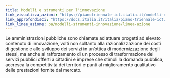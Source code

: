 ```yaml
---
title: Modelli e strumenti per l'innovazione
link_visualizza_azioni: "https://pianotriennale-ict.italia.it/modelli-e-strumenti-innovazione/"
link_approfondisci: "https://docs.italia.it/italia/piano-triennale-ict/pianotriennale-ict-doc/it/2019-2021/10_modelli-e-strumenti-innovazione.html"
link_linee_azione: pa/modelli-strumenti-innovazione/linea-azione
---
```


Le amministrazioni pubbliche sono chiamate ad attuare progetti ad elevato
contenuto di innovazione, volti non soltanto alla razionalizzazione dei costi di
gestione e allo sviluppo dei servizi in un’ottica di modernizzazione degli
stessi, ma anche al rafforzamento di un processo di trasformazione dei servizi
pubblici offerti a cittadini e imprese che stimoli la domanda pubblica, accresca
la competitività dei territori e punti al miglioramento qualitativo delle
prestazioni fornite dal mercato.
